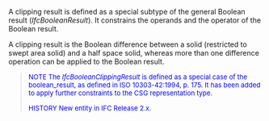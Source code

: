 ﻿A clipping result is defined as a special subtype of the general Boolean result (_IfcBooleanResult_). It constrains the operands and the operator of the Boolean result.

A clipping result is the Boolean difference between a solid (restricted to swept area solid) and a half space solid, whereas more than one difference operation can be applied to the Boolean result.

> <font color="#0000FF" size="-1"><font color="#0000FF" size="-1">NOTE
		  The <i>IfcBooleanClippingResult</i> is defined as a special case of the
		  boolean_result, as defined in ISO 10303-42:1994, p. 175. It has been added to
		  apply further constraints to the CSG representation type.</font></font>
> 
> <font color="#0000FF" size="-1">HISTORY New entity in IFC Release
		  2.x.</font>
>